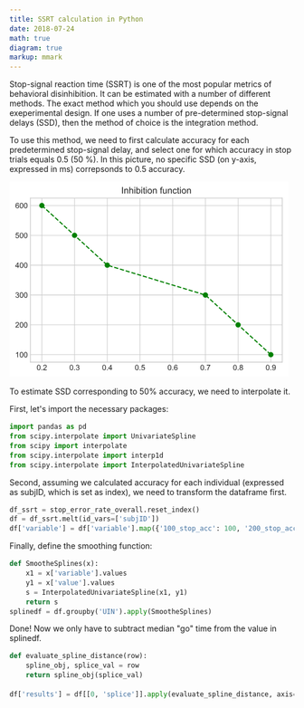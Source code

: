 ```yaml
---
title: SSRT calculation in Python
date: 2018-07-24
math: true
diagram: true
markup: mmark
---
```

Stop-signal reaction time (SSRT) is one of the most popular metrics of behavioral disinhibition. It can be estimated with a number of different methods. The exact method which you should use depends on the exeperimental design. If one uses a number of pre-determined stop-signal delays (SSD), then the method of choice is the integration method.

To use this method, we need to first calculate accuracy for each predetermined stop-signal delay, and select one for which accuracy in stop trials equals 0.5 (50 %).
In this picture, no specific SSD (on y-axis, expressed in ms) correpsonds to 0.5 accuracy.

![figure1](https://github.com/agleontyev/agleontyev/blob/master/static/img/x1.png "Accuracy vs SSD")

To estimate SSD corresponding to 50% accuracy, we need to interpolate it.

First, let's import the necessary packages: 
```python
import pandas as pd
from scipy.interpolate import UnivariateSpline
from scipy import interpolate
from scipy.interpolate import interp1d
from scipy.interpolate import InterpolatedUnivariateSpline
```
Second, assuming we calculated accuracy for each individual (expressed as subjID, which is set as index), we need to transform the dataframe first.

```python
df_ssrt = stop_error_rate_overall.reset_index()
df = df_ssrt.melt(id_vars=['subjID'])
df['variable'] = df['variable'].map({'100_stop_acc': 100, '200_stop_acc': 200, '300_stop_acc':300, '400_stop_acc':400,'500_stop_acc':500,'600_stop_acc':600})
```

Finally, define the smoothing function:
```python
def SmootheSplines(x):
    x1 = x['variable'].values
    y1 = x['value'].values
    s = InterpolatedUnivariateSpline(x1, y1)
    return s
splinedf = df.groupby('UIN').apply(SmootheSplines)
```
Done! Now we only have to subtract median "go" time from the value in splinedf.



```python
def evaluate_spline_distance(row):
    spline_obj, splice_val = row
    return spline_obj(splice_val)

df['results'] = df[[0, 'splice']].apply(evaluate_spline_distance, axis=1)
```
